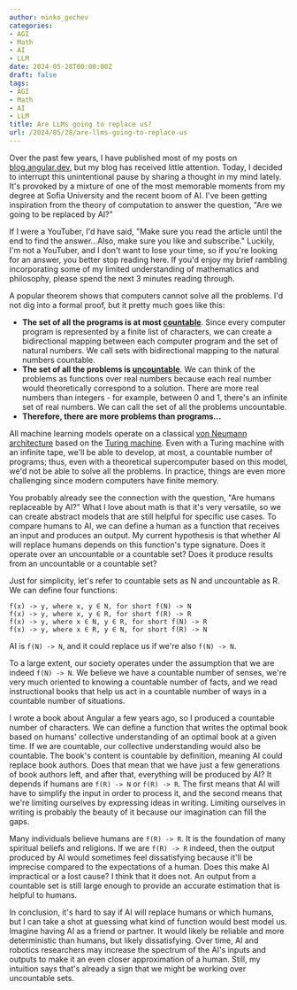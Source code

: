 ```yaml
---
author: minko_gechev
categories:
- AGI
- Math
- AI
- LLM
date: 2024-05-28T00:00:00Z
draft: false
tags:
- AGI
- Math
- AI
- LLM
title: Are LLMs going to replace us?
url: /2024/05/28/are-llms-going-to-replace-us
---
```


Over the past few years, I have published most of my posts on [blog.angular.dev](https://blog.angular.dev), but my blog has received little attention. Today, I decided to interrupt this unintentional pause by sharing a thought in my mind lately. It's provoked by a mixture of one of the most memorable moments from my degree at Sofia University and the recent boom of AI. I've been getting inspiration from the theory of computation to answer the question, "Are we going to be replaced by AI?"

If I were a YouTuber, I'd have said, "Make sure you read the article until the end to find the answer...Also, make sure you like and subscribe." Luckily, I'm not a YouTuber, and I don't want to lose your time, so if you're looking for an answer, you better stop reading here. If you'd enjoy my brief rambling incorporating some of my limited understanding of mathematics and philosophy, please spend the next 3 minutes reading through.

A popular theorem shows that computers cannot solve all the problems. I'd not dig into a formal proof, but it pretty much goes like this:

* **The set of all the programs is at most [countable](https://en.wikipedia.org/wiki/Countable_set)**. Since every computer program is represented by a finite list of characters, we can create a bidirectional mapping between each computer program and the set of natural numbers. We call sets with bidirectional mapping to the natural numbers countable.
* **The set of all the problems is [uncountable](https://en.wikipedia.org/wiki/Uncountable_set)**. We can think of the problems as functions over real numbers because each real number would theoretically correspond to a solution. There are more real numbers than integers - for example, between 0 and 1, there's an infinite set of real numbers. We can call the set of all the problems uncountable.
* **Therefore, there are more problems than programs...**

All machine learning models operate on a classical [von Neumann architecture](https://en.wikipedia.org/wiki/Von_Neumann_architecture) based on the [Turing machine](https://en.wikipedia.org/wiki/Turing_machine). Even with a Turing machine with an infinite tape, we'll be able to develop, at most, a countable number of programs; thus, even with a theoretical supercomputer based on this model, we'd not be able to solve all the problems. In practice, things are even more challenging since modern computers have finite memory.

You probably already see the connection with the question, "Are humans replaceable by AI?" What I love about math is that it's very versatile, so we can create abstract models that are still helpful for specific use cases. To compare humans to AI, we can define a human as a function that receives an input and produces an output. My current hypothesis is that whether AI will replace humans depends on this function's type signature. Does it operate over an uncountable or a countable set? Does it produce results from an uncountable or a countable set?

Just for simplicity, let's refer to countable sets as N and uncountable as R. We can define four functions:

```
f(x) -> y, where x, y ∈ N, for short f(N) -> N
f(x) -> y, where x, y ∈ R, for short f(R) -> R
f(x) -> y, where x ∈ N, y ∈ R, for short f(N) -> R
f(x) -> y, where x ∈ R, y ∈ N, for short f(R) -> N
```

AI is `f(N) -> N`, and it could replace us if we're also `f(N) -> N`.

To a large extent, our society operates under the assumption that we are indeed `f(N) -> N`. We believe we have a countable number of senses, we're very much oriented to knowing a countable number of facts, and we read instructional books that help us act in a countable number of ways in a countable number of situations.

I wrote a book about Angular a few years ago, so I produced a countable number of characters. We can define a function that writes the optimal book based on humans' collective understanding of an optimal book at a given time. If we are countable, our collective understanding would also be countable. The book's content is countable by definition, meaning AI could replace book authors.
Does that mean that we have just a few generations of book authors left, and after that, everything will be produced by AI? It depends if humans are `f(R) -> N` or `f(R) -> R`. The first means that AI will have to simplify the input in order to process it, and the second means that we're limiting ourselves by expressing ideas in writing. Limiting ourselves in writing is probably the beauty of it because our imagination can fill the gaps.

Many individuals believe humans are `f(R) -> R`. It is the foundation of many spiritual beliefs and religions. If we are `f(R) -> R` indeed, then the output produced by AI would sometimes feel dissatisfying because it'll be imprecise compared to the expectations of a human. Does this make AI impractical or a lost cause? I think that it does not. An output from a countable set is still large enough to provide an accurate estimation that is helpful to humans.

In conclusion, it's hard to say if AI will replace humans or which humans, but I can take a shot at guessing what kind of function would best model us. Imagine having AI as a friend or partner. It would likely be reliable and more deterministic than humans, but likely dissatisfying. Over time, AI and robotics researchers may increase the spectrum of the AI's inputs and outputs to make it an even closer approximation of a human. Still, my intuition says that's already a sign that we might be working over uncountable sets.
